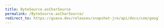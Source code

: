 ```yaml
---
title: ByteSource.asCharSource
permalink: /ByteSource.asCharSource/
redirect_to: https://guava.dev/releases/snapshot-jre/api/docs/com/google/common/io/ByteSource.html#asCharSource-java.nio.charset.Charset-
---
```

